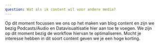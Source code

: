 ```yaml
---
question: Wat als ik content wil voor andere media?
---
```

Op dit moment focussen we ons op het maken van blog content en zijn we bezig Podcasts/Audio en Datavisualtisatie hier aan toe te voegen. We zijn op dit moment bezig de workflow hiervan te optimaliseren. Mocht je interesse hebben in dit soort content geven we je een hoge korting. 